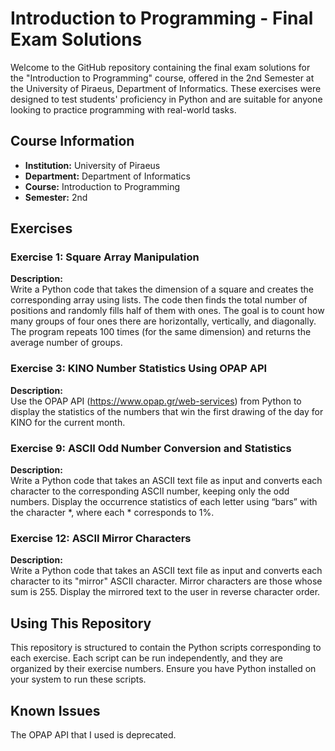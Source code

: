 # Introduction to Programming - Final Exam Solutions

Welcome to the GitHub repository containing the final exam solutions for the "Introduction to Programming" course, offered in the 2nd Semester at the University of Piraeus, Department of Informatics. These exercises were designed to test students' proficiency in Python and are suitable for anyone looking to practice programming with real-world tasks.

## Course Information
- **Institution:** University of Piraeus
- **Department:** Department of Informatics
- **Course:** Introduction to Programming
- **Semester:** 2nd

## Exercises

### Exercise 1: Square Array Manipulation
**Description:**  
Write a Python code that takes the dimension of a square and creates the corresponding array using lists. The code then finds the total number of positions and randomly fills half of them with ones. The goal is to count how many groups of four ones there are horizontally, vertically, and diagonally. The program repeats 100 times (for the same dimension) and returns the average number of groups.

### Exercise 3: KINO Number Statistics Using OPAP API
**Description:**  
Use the OPAP API (https://www.opap.gr/web-services) from Python to display the statistics of the numbers that win the first drawing of the day for KINO for the current month.

### Exercise 9: ASCII Odd Number Conversion and Statistics
**Description:**  
Write a Python code that takes an ASCII text file as input and converts each character to the corresponding ASCII number, keeping only the odd numbers. Display the occurrence statistics of each letter using “bars” with the character \*, where each \* corresponds to 1%.

### Exercise 12: ASCII Mirror Characters
**Description:**  
Write a Python code that takes an ASCII text file as input and converts each character to its "mirror" ASCII character. Mirror characters are those whose sum is 255. Display the mirrored text to the user in reverse character order.

## Using This Repository
This repository is structured to contain the Python scripts corresponding to each exercise. Each script can be run independently, and they are organized by their exercise numbers. Ensure you have Python installed on your system to run these scripts.

## Known Issues
The OPAP API that I used is deprecated.
